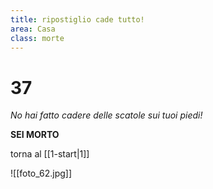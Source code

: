 ```yaml
---
title: ripostiglio cade tutto!
area: Casa
class: morte
---
```

# 37
_No hai fatto cadere delle scatole sui tuoi piedi!_

**SEI MORTO**

torna al [[1-start|1]]

![[foto_62.jpg]]